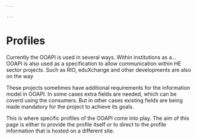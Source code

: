 ```yaml
---

---
```

# Profiles 

Currently the OOAPI is used in several ways. Within institutions as a...
OOAPI is also used as a specification to allow communication within HE sector projects. Such as RIO, eduXchange and other developments are also on the way

These projects sometimes have additional requirements for the information model in OOAPI. In some cases extra fields are needed, which can be coverd using the consumers. But in other cases existing fields are being made mandatory for the project to achieve its goals.

This is where specific profiles of the OOAPI come into play. The aim of this page is either to provide the profile itself or to direct to the profile information that is hosted on a different site.

